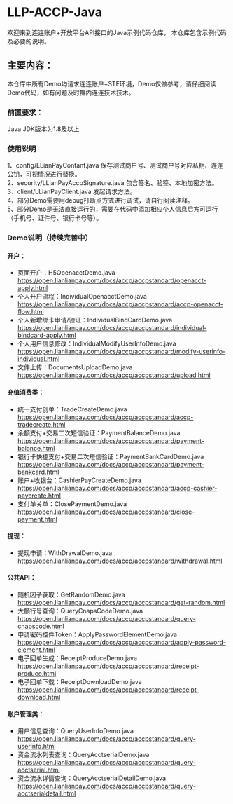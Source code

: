 # LLP-ACCP-Java

欢迎来到连连账户+开放平台API接口的Java示例代码仓库， 本仓库包含示例代码及必要的说明。

## 主要内容：

本仓库中所有Demo均请求连连账户+STE环境，Demo仅做参考，请仔细阅读Demo代码，如有问题及时群内连连技术技术。

### 前置要求：
Java JDK版本为1.8及以上

### 使用说明
1、config/LLianPayContant.java 保存测试商户号、测试商户号对应私钥、连连公钥，可视情况进行替换。<br/>
2、security/LLianPayAccpSignature.java 包含签名、验签、本地加密方法。<br/>
3、client/LLianPayClient.java 发起请求方法。<br/>
4、部分Demo需要用debug打断点方式进行调试，请自行阅读注释。<br/>
5、部分Demo是无法直接运行的，需要在代码中添加相应个人信息后方可运行（手机号、证件号、银行卡号等）。<br/>

### Demo说明（持续完善中）
#### 开户：
* 页面开户：H5OpenacctDemo.java https://open.lianlianpay.com/docs/accp/accpstandard/openacct-apply.html
* 个人开户流程：IndividualOpenacctDemo.java https://open.lianlianpay.com/docs/accp/accpstandard/accp-openacct-flow.html
* 个人新增绑卡申请/验证：IndividualBindCardDemo.java https://open.lianlianpay.com/docs/accp/accpstandard/individual-bindcard-apply.html
* 个人用户信息修改：IndividualModifyUserInfoDemo.java https://open.lianlianpay.com/docs/accp/accpstandard/modify-userinfo-individual.html
* 文件上传：DocumentsUploadDemo.java https://open.lianlianpay.com/docs/accp/accpstandard/upload.html

#### 充值消费类：
* 统一支付创单：TradeCreateDemo.java https://open.lianlianpay.com/docs/accp/accpstandard/accp-tradecreate.html
* 余额支付+交易二次短信验证：PaymentBalanceDemo.java https://open.lianlianpay.com/docs/accp/accpstandard/payment-balance.html
* 银行卡快捷支付+交易二次短信验证：PaymentBankCardDemo.java https://open.lianlianpay.com/docs/accp/accpstandard/payment-bankcard.html
* 账户+收银台：CashierPayCreateDemo.java https://open.lianlianpay.com/docs/accp/accpstandard/accp-cashier-paycreate.html
* 支付单关单：ClosePaymentDemo.java https://open.lianlianpay.com/docs/accp/accpstandard/close-payment.html

#### 提现：
* 提现申请：WithDrawalDemo.java https://open.lianlianpay.com/docs/accp/accpstandard/withdrawal.html

#### 公共API：
* 随机因子获取：GetRandomDemo.java https://open.lianlianpay.com/docs/accp/accpstandard/get-random.html
* 大额行号查询：QueryCnapsCodeDemo.java https://open.lianlianpay.com/docs/accp/accpstandard/query-cnapscode.html
* 申请密码控件Token：ApplyPasswordElementDemo.java https://open.lianlianpay.com/docs/accp/accpstandard/apply-password-element.html
* 电子回单生成：ReceiptProduceDemo.java https://open.lianlianpay.com/docs/accp/accpstandard/receipt-produce.html
* 电子回单下载：ReceiptDownloadDemo.java https://open.lianlianpay.com/docs/accp/accpstandard/receipt-download.html

#### 账户管理类：
* 用户信息查询：QueryUserInfoDemo.java https://open.lianlianpay.com/docs/accp/accpstandard/query-userinfo.html
* 资金流水列表查询：QueryAcctserialDemo.java https://open.lianlianpay.com/docs/accp/accpstandard/query-acctserial.html
* 资金流水详情查询：QueryAcctserialDetailDemo.java https://open.lianlianpay.com/docs/accp/accpstandard/query-acctserialdetail.html





















